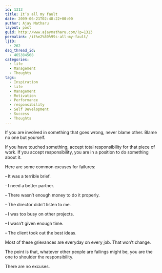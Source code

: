 ```yaml
---
id: 1313
title: It’s all my fault
date: 2009-06-21T02:48:22+00:00
author: Ajay Matharu
layout: post
guid: http://www.ajaymatharu.com/?p=1313
permalink: /it%e2%80%99s-all-my-fault/
ljID:
  - 262
dsq_thread_id:
  - 465384568
categories:
  - life
  - Management
  - Thoughts
tags:
  - Inspiration
  - life
  - Management
  - Motivation
  - Performance
  - responsibility
  - Self Development
  - Success
  - Thoughts
---
```

<p class="MsoNormal">
  If you are involved in something that goes wrong, never blame other. Blame no one but yourself.
</p>

<p class="MsoNormal">
  If you have touched something, accept total responsibility for that piece of work. If you accept responsibility, you are in a position to do something about it.
</p>

<p class="MsoNormal">
  Here are some common excuses for failures:
</p>

<p class="MsoListParagraphCxSpFirst" style="text-indent: -18pt;">
  <!--[if !supportLists]-->
  
  <span><span>&#8211;<span style="font-family: &quot;Times New Roman&quot;; font-style: normal; font-variant: normal; font-weight: normal; font-size: 7pt; line-height: normal; font-size-adjust: none; font-stretch: normal; -x-system-font: none;"> </span></span></span><!--[endif]-->It was a terrible brief.
</p>

<p class="MsoListParagraphCxSpMiddle" style="text-indent: -18pt;">
  <!--[if !supportLists]-->
  
  <span><span>&#8211;<span style="font-family: &quot;Times New Roman&quot;; font-style: normal; font-variant: normal; font-weight: normal; font-size: 7pt; line-height: normal; font-size-adjust: none; font-stretch: normal; -x-system-font: none;"> </span></span></span><!--[endif]-->I need a better partner.
</p>

<p class="MsoListParagraphCxSpMiddle" style="text-indent: -18pt;">
  <!--[if !supportLists]-->
  
  <span><span>&#8211;<span style="font-family: &quot;Times New Roman&quot;; font-style: normal; font-variant: normal; font-weight: normal; font-size: 7pt; line-height: normal; font-size-adjust: none; font-stretch: normal; -x-system-font: none;"> </span></span></span><!--[endif]-->There wasn’t enough money to do it properly.
</p>

<p class="MsoListParagraphCxSpMiddle" style="text-indent: -18pt;">
  <!--[if !supportLists]-->
  
  <span><span>&#8211;<span style="font-family: &quot;Times New Roman&quot;; font-style: normal; font-variant: normal; font-weight: normal; font-size: 7pt; line-height: normal; font-size-adjust: none; font-stretch: normal; -x-system-font: none;"> </span></span></span><!--[endif]-->The director didn’t listen to me.
</p>

<p class="MsoListParagraphCxSpMiddle" style="text-indent: -18pt;">
  <!--[if !supportLists]-->
  
  <span><span>&#8211;<span style="font-family: &quot;Times New Roman&quot;; font-style: normal; font-variant: normal; font-weight: normal; font-size: 7pt; line-height: normal; font-size-adjust: none; font-stretch: normal; -x-system-font: none;"> </span></span></span><!--[endif]-->I was too busy on other projects.
</p>

<p class="MsoListParagraphCxSpMiddle" style="text-indent: -18pt;">
  <!--[if !supportLists]-->
  
  <span><span>&#8211;<span style="font-family: &quot;Times New Roman&quot;; font-style: normal; font-variant: normal; font-weight: normal; font-size: 7pt; line-height: normal; font-size-adjust: none; font-stretch: normal; -x-system-font: none;"> </span></span></span><!--[endif]-->I wasn’t given enough time.
</p>

<p class="MsoListParagraphCxSpLast" style="text-indent: -18pt;">
  <!--[if !supportLists]-->
  
  <span><span>&#8211;<span style="font-family: &quot;Times New Roman&quot;; font-style: normal; font-variant: normal; font-weight: normal; font-size: 7pt; line-height: normal; font-size-adjust: none; font-stretch: normal; -x-system-font: none;"> </span></span></span><!--[endif]-->The client took out the best ideas.
</p>

<p class="MsoNormal">
  Most of these grievances are everyday on every job. That won’t change.
</p>

<p class="MsoNormal">
  The point is that, whatever other people are failings might be, you are the one to shoulder the responsibility.
</p>

<div style="padding: 0cm 0cm 1pt; border: medium medium 1pt none none solid -moz-use-text-color -moz-use-text-color windowtext;">
  <p class="MsoNormal" style="border: medium none; padding: 0cm;">
    There are no excuses.
  </p>
</div>